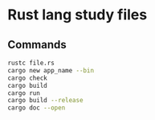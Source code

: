 # Rust lang study files

## Commands

```bash
rustc file.rs
cargo new app_name --bin
cargo check
cargo build
cargo run
cargo build --release
cargo doc --open
```
